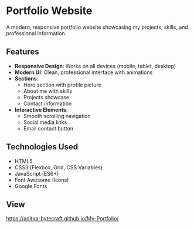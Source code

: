 # Portfolio Website

A modern, responsive portfolio website showcasing my projects, skills, and professional information.

## Features

- **Responsive Design**: Works on all devices (mobile, tablet, desktop)
- **Modern UI**: Clean, professional interface with animations
- **Sections**:
  - Hero section with profile picture
  - About me with skills
  - Projects showcase
  - Contact information
- **Interactive Elements**:
  - Smooth scrolling navigation
  - Social media links
  - Email contact button

## Technologies Used

- HTML5
- CSS3 (Flexbox, Grid, CSS Variables)
- JavaScript (ES6+)
- Font Awesome (Icons)
- Google Fonts

## View
  https://aditya-bytecraft.github.io/My-Portfolio/
